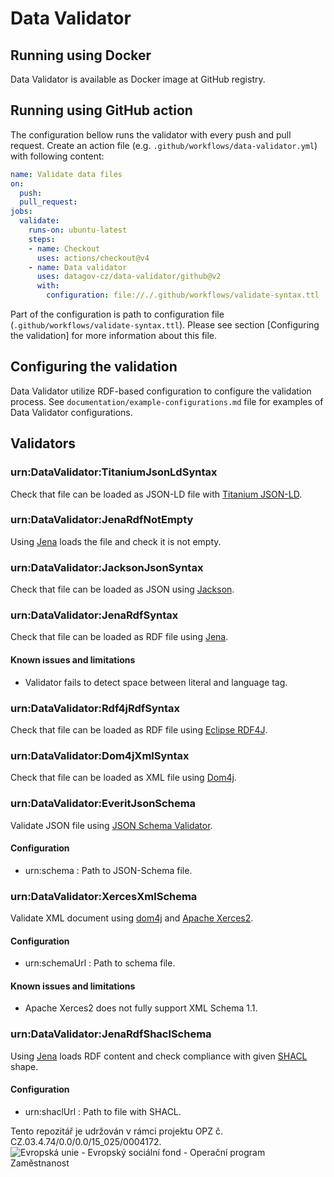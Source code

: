 # Data Validator

## Running using Docker
Data Validator is available as Docker image at GitHub registry.

## Running using GitHub action
The configuration bellow runs the validator with every push and pull request.
Create an action file (e.g. `.github/workflows/data-validator.yml`) with following content:
```yaml
name: Validate data files
on:
  push:
  pull_request:
jobs:
  validate:
    runs-on: ubuntu-latest
    steps:
    - name: Checkout
      uses: actions/checkout@v4
    - name: Data validator
      uses: datagov-cz/data-validator/github@v2
      with:
        configuration: file://./.github/workflows/validate-syntax.ttl
```
Part of the configuration is path to configuration file (`.github/workflows/validate-syntax.ttl`).
Please see section [Configuring the validation] for more information about this file.

## Configuring the validation
Data Validator utilize RDF-based configuration to configure the validation process.
See `documentation/example-configurations.md` file for examples of Data Validator configurations.

## Validators

### urn:DataValidator:TitaniumJsonLdSyntax
Check that file can be loaded as JSON-LD file with [Titanium JSON-LD](https://github.com/filip26/titanium-json-ld).

### urn:DataValidator:JenaRdfNotEmpty
Using [Jena](https://jena.apache.org/) loads the file and check it is not empty.

### urn:DataValidator:JacksonJsonSyntax
Check that file can be loaded as JSON using [Jackson](https://github.com/FasterXML/jackson).

### urn:DataValidator:JenaRdfSyntax
Check that file can be loaded as RDF file using [Jena](https://jena.apache.org/).

#### Known issues and limitations
- Validator fails to detect space between literal and language tag.

### urn:DataValidator:Rdf4jRdfSyntax
Check that file can be loaded as RDF file using [Eclipse RDF4J](https://rdf4j.org/).

### urn:DataValidator:Dom4jXmlSyntax
Check that file can be loaded as XML file using [Dom4j](https://dom4j.github.io/).

### urn:DataValidator:EveritJsonSchema
Validate JSON file using [JSON Schema Validator](https://github.com/everit-org/json-schema).

#### Configuration
- urn:schema : Path to JSON-Schema file.

### urn:DataValidator:XercesXmlSchema
Validate XML document using [dom4j](https://dom4j.github.io/) and [Apache Xerces2](https://mvnrepository.com/artifact/org.opengis.cite.xerces/xercesImpl-xsd11).

#### Configuration
- urn:schemaUrl : Path to schema file.

#### Known issues and limitations
- Apache Xerces2 does not fully support XML Schema 1.1.

### urn:DataValidator:JenaRdfShaclSchema
Using [Jena](https://jena.apache.org/) loads RDF content and check compliance with given [SHACL](https://www.w3.org/TR/shacl/) shape.

#### Configuration
- urn:shaclUrl : Path to file with SHACL.

Tento repozitář je udržován v rámci projektu OPZ č. CZ.03.4.74/0.0/0.0/15_025/0004172.
![Evropská unie - Evropský sociální fond - Operační program Zaměstnanost](https://data.gov.cz/images/ozp_logo_cz.jpg)
